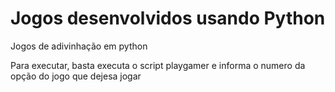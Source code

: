 # Jogos desenvolvidos usando Python

Jogos de adivinhação em python

Para executar, basta executa o script playgamer e  informa o numero da opção do jogo que dejesa jogar
